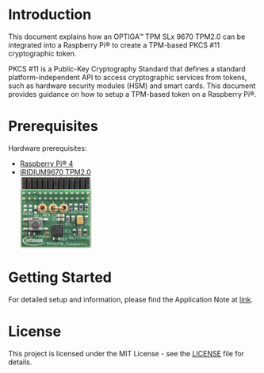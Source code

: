 # Introduction

This document explains how an OPTIGA™ TPM SLx 9670 TPM2.0 can be integrated into a Raspberry Pi® to create a TPM-based PKCS #11 cryptographic token.

PKCS #11 is a Public-Key Cryptography Standard that defines a standard platform-independent API to access cryptographic services from tokens, such as hardware security modules (HSM) and smart cards. This document provides guidance on how to setup a TPM-based token on a Raspberry Pi®.

# Prerequisites

Hardware prerequisites:
- [Raspberry Pi® 4](https://www.raspberrypi.org/products/raspberry-pi-4-model-b/)
- [IRIDIUM9670 TPM2.0](https://www.infineon.com/cms/en/product/evaluation-boards/iridium9670-tpm2.0-linux/)\
  <img src="https://github.com/Infineon/pkcs11-optiga-tpm/raw/main/media/IRIDIUM9670-TPM2.png" width="30%">

# Getting Started

For detailed setup and information, please find the Application Note at [link](https://github.com/Infineon/pkcs11-optiga-tpm/raw/main/documents/tpm-appnote-pkcs11.pdf).

# License
This project is licensed under the MIT License - see the [LICENSE](LICENSE) file for details.